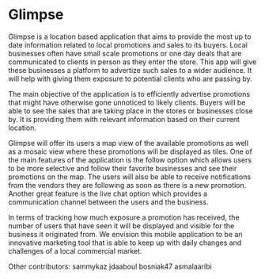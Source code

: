 # Glimpse
Glimpse is a location based application that aims to provide the most up to date information related to local promotions and sales to its buyers. Local businesses often have small scale promotions or one day deals that are communicated to clients in person as they enter the store. This app will give these businesses a platform to advertize such sales to a wider audience. It will help with giving them exposure to potential clients who are passing by.

The main objective of the application is to efficiently advertise promotions that might have otherwise gone unnoticed to likely clients. Buyers will be able to see the sales that are taking place in the stores or businesses close by. It is providing them with relevant information based on their current location.

Glimpse will offer its users a map view of the available promotions as well as a mosaic view where these promotions will be displayed as tiles. One of the main features of the application is the follow option which allows users to be more selective and follow their favorite businesses and see their promotions on the map. The users will also be able to receive notifications from the vendors they are following as soon as there is a new promotion. Another great feature is the live chat option which provides a communication channel between the users and the business.

In terms of tracking how much exposure a promotion has received, the number of users that have seen it will be displayed and visible for the business it originated from. We envision this mobile application to be an innovative marketing tool that is able to keep up with daily changes and challenges of a local commercial market.

Other contributors: 
sammykaz
jdaaboul 
bosniak47 
asmalaaribi
